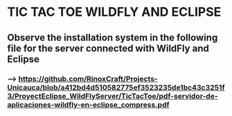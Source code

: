 # TIC TAC TOE WILDFLY AND ECLIPSE
## Observe the installation system in the following file for the server connected with WildFly and Eclipse
### --> https://github.com/RinoxCraft/Projects-Unicauca/blob/a412bd4d510582775ef3523235de1bc43c3251f3/ProyectEclipse_WildFlyServer/TicTacToe/pdf-servidor-de-aplicaciones-wildfly-en-eclipse_compress.pdf 

